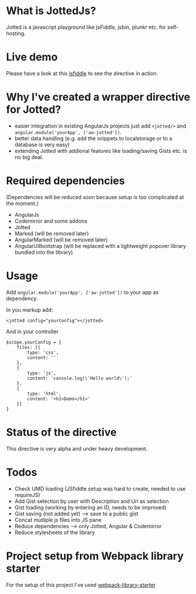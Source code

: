 # What is JottedJs?

Jotted is a javascript playground like jsFiddle, jsbin, plunkr etc. for
self-hosting.

# Live demo

Please have a look at this [jsfiddle](https://jsfiddle.net/awolf2904/79z5o7sf/)
to see the directive in action.

# Why I've created a wrapper directive for Jotted?

- easier integration in existing AngularJs projects just add `<jotted/>` and
  `angular.module('yourApp', ['aw-jotted'])`.
- better data handling (e.g. add the snippets to localstorage or to
  a database is very easy)
- extending Jotted with addional features like loading/saving Gists etc. is no
  big deal.

# Required dependencies

(Dependencies will be reduced soon because setup is too complicated at the 
moment.)

- AngularJs
- Codemirror and some addons
- Jotted
- Marked (will be removed later)
- AngularMarked (will be removed later)
- AngularUiBootstrap (will be replaced with a lightweight popover library
  bundled into the library)

# Usage
Add `angular.module('yourApp', ['aw-jotted'])` to your app as dependency.

In you markup add:

    <jotted config="yourConfig"></jotted>

And in your controller
    
    $scope.yourConfig = {
        files: [{
            type: 'css',
            content: ''
        },
        {
            type: 'js',
            content: 'console.log(\'Hello world\');'
        }, 
        {
            type: 'html',
            content: '<h1>Demo</h1>'
        }]
    }

# Status of the directive

This directive is very alpha and under heavy development.

# Todos

- Check UMD loading (JSfiddle setup was hard to create, needed to use requireJS)
- Add Gist selection by user with Description and Url as selection
- Gist loading (working by entering an ID, needs to be improved)
- Gist saving (not added yet) --> save to a public gist
- Concat mutliple js files into JS pane
- Reduce dependencies --> only Jotted, Angular & Codemirror
- Reduce stylesheets of the library

# Project setup from Webpack library starter

For the setup of this project I've used [webpack-library-starter](https://github.com/krasimir/webpack-library-starter)
